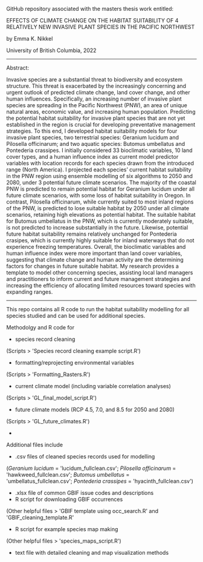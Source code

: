 GitHub repository associated with the masters thesis work entitled:

EFFECTS OF CLIMATE CHANGE ON THE HABITAT SUITABILITY OF 4 RELATIVELY NEW INVASIVE PLANT SPECIES IN THE PACIFIC NORTHWEST

by Emma K. Nikkel

University of British Columbia, 2022

***
Abstract:

Invasive species are a substantial threat to biodiversity and ecosystem structure. This threat is exacerbated by the increasingly concerning and urgent outlook of predicted climate change, land cover change, and other human influences. Specifically, an increasing number of invasive plant species are spreading in the Pacific Northwest (PNW), an area of unique natural areas, economic value, and increasing human population. Predicting the potential habitat suitability for invasive plant species that are not yet established in the region is crucial for developing preventative management strategies. To this end, I developed habitat suitability models for four invasive plant species, two terrestrial species: Geranium lucidum and Pilosella officinarum; and two aquatic species: Butomus umbellatus and Pontederia crassipes. I initially considered 33 bioclimatic variables, 10 land cover types, and a human influence index as current model predictor variables with location records for each species drawn from the introduced range (North America). I projected each species’ current habitat suitability in the PNW region using ensemble modelling of six algorithms to 2050 and 2080, under 3 potential future climate scenarios. The majority of the coastal PNW is predicted to remain potential habitat for Geranium lucidum under all future climate scenarios, with some loss of habitat suitability in Oregon. In contrast, Pilosella officinarum, while currently suited to most inland regions of the PNW, is predicted to lose suitable habitat by 2050 under all climate scenarios, retaining high elevations as potential habitat. The suitable habitat for Butomus umbellatus in the PNW, which is currently moderately suitable, is not predicted to increase substantially in the future. Likewise, potential future habitat suitability remains relatively unchanged for Pontederia crasipes, which is currently highly suitable for inland waterways that do not experience freezing temperatures. Overall, the bioclimatic variables and human influence index were more important than land cover variables, suggesting that climate change and human activity are the determining factors for changes in future suitable habitat. My research provides a template to model other concerning species, assisting local land managers and practitioners to inform current and future management strategies and increasing the efficiency of allocating limited resources toward species with expanding ranges.

***


This repo contains all R code to run the habitat suitability modelling for all species studied and can be used for additional species.

Methodolgy and R code for

  - species record cleaning 
  
  (Scripts > 'Species record cleaning example script.R')
  - formatting/reprojecting environmental variables

  (Scripts > 'Formatting_Rasters.R')
  - current climate model (including variable correlation analyses)

  (Scripts > 'GL_final_model_script.R')
  - future climate models (RCP 4.5, 7.0, and 8.5 for 2050 and 2080)

  (Scripts > 'GL_future_climates.R')

*
Additional files include

  - .csv files of cleaned species records used for modelling 
  
  (_Geranium lucidum_ = 'lucidum_fullclean.csv'; _Pilosella officinarum_ = 'hawkweed_fullclean.csv'; _Butomus umbellatus_ = 'umbellatus_fullclean.csv'; _Pontederia crassipes_ = 'hyacinth_fullclean.csv')
  - .xlsx file of common GBIF issue codes and descriptions
  - R script for downloading GBIF occurrences

  (Other helpful files > 'GBIF template using occ_search.R' and 'GBIF_cleaning_template.R'
  - R script for example species map making

  (Other helpful files > 'species_maps_script.R')
  - text file with detailed cleaning and map visualization methods
